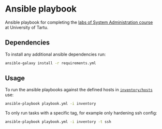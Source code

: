 # Ansible playbook

Ansible playbook for completing the [labs of System Administration course](https://courses.cs.ut.ee/2022/sa/spring/Main/Labs) at University of Tartu.

## Dependencies

To install any additional ansible dependencies run:
```sh
ansible-galaxy install -r requirements.yml
```

## Usage

To run the ansible playbooks against the defined hosts in [`inventory/hosts`](./inventory/hosts) use:
```sh
ansible-playbook playbook.yml -i inventory
```

To only run tasks with a specific tag, for example only hardening ssh config:
```sh
ansible-playbook playbook.yml -i inventory -t ssh
```
